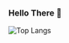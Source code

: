### Hello There 👋
<!--
**WasinUddy/WasinUddy** is a ✨ _special_ ✨ repository because its `README.md` (this file) appears on your GitHub profile.

Here are some ideas to get you started:

- 🔭 I’m currently working on ...
- 🌱 I’m currently learning ...
- 👯 I’m looking to collaborate on ...
- 🤔 I’m looking for help with ...
- 💬 Ask me about ...
- 📫 How to reach me: ...
- 😄 Pronouns: ...
- ⚡ Fun fact: ...
-->
![Top Langs](https://github-readme-stats-one-bice.vercel.app/api/top-langs/?username=WasinUddy&langs_count=10&layout=compact&role=OWNER,ORGANIZATION_MEMBER,COLLABORATOR)

